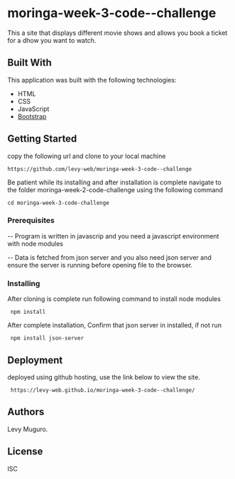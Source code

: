 # moringa-week-3-code--challenge

This a site that displays different movie shows and allows you book a ticket for a dhow you want to watch.

## Built With
This application was built with the following technologies:

- HTML
- CSS
- JavaScript
- [Bootstrap](https://getbootstrap.com)


## Getting Started


copy the following url and clone to your local machine

    https://github.com/levy-web/moringa-week-3-code--challenge

Be patient while its installing and after installation is complete navigate to the folder moringa-week-2-code-challenge using the following command

    cd moringa-week-3-code-challenge





### Prerequisites


-- Program is written in javascrip and you need a javascript environment with node modules

-- Data is fetched from json server and you also need json server and ensure the server is running before opening file to the browser.




### Installing

After cloning is complete run following command to install node modules

     npm install

After complete installation, Confirm that json server in installed, if not run

     npm install json-server




## Deployment



deployed using github hosting, use the link below to view the site.

     https://levy-web.github.io/moringa-week-3-code--challenge/




 

## Authors

Levy Muguro.

## License

ISC
